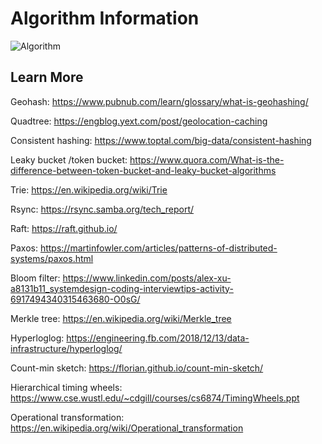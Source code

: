 # Algorithm Information

![Algorithm](https://substackcdn.com/image/fetch/f_auto,q_auto:good,fl_progressive:steep/https%3A%2F%2Fbucketeer-e05bbc84-baa3-437e-9518-adb32be77984.s3.amazonaws.com%2Fpublic%2Fimages%2Ffdbcc119-8f5d-4d27-9a4b-2c8bde82b537_4026x8030.jpeg)

## Learn More 

Geohash: https://www.pubnub.com/learn/glossary/what-is-geohashing/

Quadtree: https://engblog.yext.com/post/geolocation-caching

Consistent hashing: https://www.toptal.com/big-data/consistent-hashing

Leaky bucket /token bucket: https://www.quora.com/What-is-the-difference-between-token-bucket-and-leaky-bucket-algorithms

Trie: https://en.wikipedia.org/wiki/Trie

Rsync: https://rsync.samba.org/tech_report/

Raft: https://raft.github.io/

Paxos: https://martinfowler.com/articles/patterns-of-distributed-systems/paxos.html

Bloom filter: https://www.linkedin.com/posts/alex-xu-a8131b11_systemdesign-coding-interviewtips-activity-6917494340315463680-O0sG/

Merkle tree: https://en.wikipedia.org/wiki/Merkle_tree

Hyperloglog: https://engineering.fb.com/2018/12/13/data-infrastructure/hyperloglog/

Count-min sketch: https://florian.github.io/count-min-sketch/

Hierarchical timing wheels: https://www.cse.wustl.edu/~cdgill/courses/cs6874/TimingWheels.ppt

Operational transformation: https://en.wikipedia.org/wiki/Operational_transformation